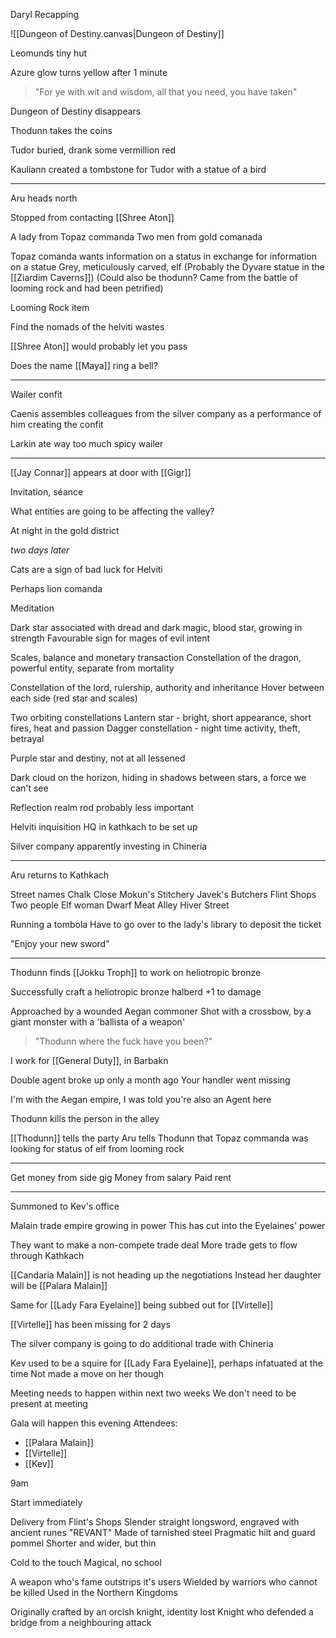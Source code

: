 Daryl Recapping

![[Dungeon of Destiny.canvas|Dungeon of Destiny]]

Leomunds tiny hut

Azure glow turns yellow after 1 minute

> "For ye with wit and wisdom, all that you need, you have taken"

Dungeon of Destiny disappears

Thodunn takes the coins

Tudor buried, drank some vermillion red

Kauliann created a tombstone for Tudor with a statue of a bird

<hr>

Aru heads north

Stopped from contacting [[Shree Aton]]

A lady from Topaz commanda
Two men from gold comanada

Topaz comanda wants information on a status in exchange for information on a statue
Grey, meticulously carved, elf
(Probably the Dyvare statue in the [[Ziardim Caverns]])
(Could also be thodunn? Came from the battle of looming rock and had been petrified)

Looming Rock item

Find the nomads of the helviti wastes

[[Shree Aton]] would probably let you pass

Does the name [[Maya]] ring a bell?


<hr>

Wailer confit

Caenis assembles colleagues from the silver company as a performance of him creating the confit

Larkin ate way too much spicy wailer



<hr>

[[Jay Connar]] appears at door with [[Gigr]]

Invitation, séance 

What entities are going to be affecting the valley?

At night in the gold district

*two days later*

Cats are a sign of bad luck for Helviti

Perhaps lion comanda

Meditation

Dark star associated with dread and dark magic, blood star, growing in strength
Favourable sign for mages of evil intent

Scales, balance and monetary transaction
Constellation of the dragon, powerful entity, separate from mortality

Constellation of the lord, rulership, authority and inheritance
Hover between each side (red star and scales)

Two orbiting constellations
	Lantern star - bright, short appearance, short fires, heat and passion
	Dagger constellation - night time activity, theft, betrayal

Purple star and destiny, not at all lessened

Dark cloud on the horizon, hiding in shadows between stars, a force we can't see

Reflection realm rod probably less important

Helviti inquisition HQ in kathkach to be set up

Silver company apparently investing in Chineria

<hr>

Aru returns to Kathkach

Street names
	Chalk Close
		Mokun's Stitchery
		Javek's Butchers
		Flint Shops
			Two people
			Elf woman
			Dwarf
	Meat Alley
	Hiver Street


Running a tombola
Have to go over to the lady's library to deposit the ticket

"Enjoy your new sword"

<hr>

Thodunn finds [[Jokku Troph]] to work on heliotropic bronze

Successfully craft a heliotropic bronze halberd
+1 to damage

Approached by a wounded Aegan commoner
Shot with a crossbow, by a giant monster with a 'ballista of a weapon'

> "Thodunn where the fuck have you been?"

I work for [[General Duty]], in Barbakn

Double agent broke up only a month ago
Your handler went missing

I'm with the Aegan empire, I was told you're also an Agent here

Thodunn kills the person in the alley

[[Thodunn]] tells the party
Aru tells Thodunn that Topaz commanda was looking for status of elf from looming rock


<hr>


Get money from side gig
Money from salary
Paid rent

<hr>

Summoned to Kev's office

Malain trade empire growing in power
This has cut into the Eyelaines' power

They want to make a non-compete trade deal
More trade gets to flow through Kathkach

[[Candaria Malain]] is not heading up the negotiations
Instead her daughter will be [[Palara Malain]]

Same for [[Lady Fara Eyelaine]] being subbed out for [[Virtelle]]

[[Virtelle]] has been missing for 2 days

The silver company is going to do additional trade with Chineria

Kev used to be a squire for [[Lady Fara Eyelaine]], perhaps infatuated at the time
Not made a move on her though

Meeting needs to happen within next two weeks 
We don't need to be present at meeting

Gala will happen this evening
Attendees:
- [[Palara Malain]]
- [[Virtelle]]
- [[Kev]]

9am

Start immediately


Delivery from Flint's Shops
Slender straight longsword, engraved with ancient runes
"REVANT"
Made of tarnished steel
Pragmatic hilt and guard pommel
Shorter and wider, but thin

Cold to the touch
Magical, no school

A weapon who's fame outstrips it's users
Wielded by warriors who cannot be killed
Used in the Northern Kingdoms 

Originally crafted by an orcish knight, identity lost
Knight who defended a bridge from a neighbouring attack 




